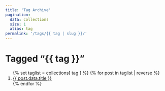 ```yaml
---
title: 'Tag Archive'
pagination:
  data: collections
  size: 1
  alias: tag
permalink: '/tags/{{ tag | slug }}/'
---
```


<h1>Tagged “{{ tag }}”</h1>

<ol>
{% set taglist = collections[ tag ] %}
{% for post in taglist | reverse %}
  <li><a href="{{ post.url | url }}">{{ post.data.title }}</a></li>
{% endfor %}
</ol>

